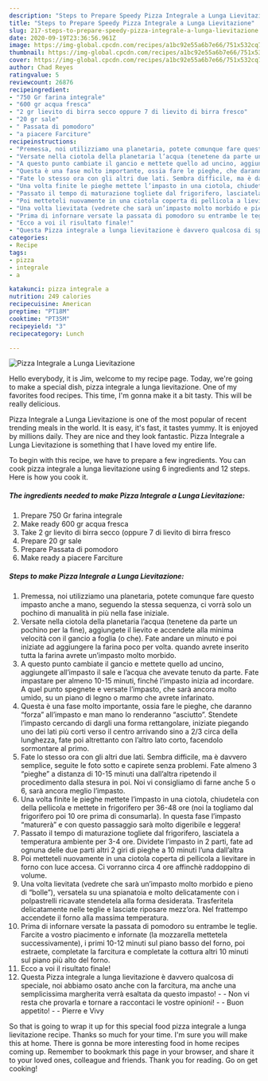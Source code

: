 ```yaml
---
description: "Steps to Prepare Speedy Pizza Integrale a Lunga Lievitazione"
title: "Steps to Prepare Speedy Pizza Integrale a Lunga Lievitazione"
slug: 217-steps-to-prepare-speedy-pizza-integrale-a-lunga-lievitazione
date: 2020-09-19T23:36:56.961Z
image: https://img-global.cpcdn.com/recipes/a1bc92e55a6b7e66/751x532cq70/pizza-integrale-a-lunga-lievitazione-recipe-main-photo.jpg
thumbnail: https://img-global.cpcdn.com/recipes/a1bc92e55a6b7e66/751x532cq70/pizza-integrale-a-lunga-lievitazione-recipe-main-photo.jpg
cover: https://img-global.cpcdn.com/recipes/a1bc92e55a6b7e66/751x532cq70/pizza-integrale-a-lunga-lievitazione-recipe-main-photo.jpg
author: Chad Reyes
ratingvalue: 5
reviewcount: 26876
recipeingredient:
- "750 Gr farina integrale"
- "600 gr acqua fresca"
- "2 gr lievito di birra secco oppure 7 di lievito di birra fresco"
- "20 gr sale"
- " Passata di pomodoro"
- "a piacere Farciture"
recipeinstructions:
- "Premessa, noi utilizziamo una planetaria, potete comunque fare questo impasto anche a mano, seguendo la stessa sequenza, ci vorrà solo un pochino di manualità in più nella fase iniziale."
- "Versate nella ciotola della planetaria l’acqua (tenetene da parte un pochino per la fine), aggiungete il lievito e accendete alla minima velocità con il gancio a foglia (o che). Fate andare un minuto e poi iniziate ad aggiungere la farina poco per volta. quando avrete inserito tutta la farina avrete un’impasto molto morbido."
- "A questo punto cambiate il gancio e mettete quello ad uncino, aggiungete all’impasto il sale e l’acqua che avevate tenuto da parte. Fate impastare per almeno 10-15 minuti, finché l’impasto inizia ad incordare. A quel punto spegnete e versate l’impasto, che sarà ancora molto umido, su un piano di legno o marmo che avrete infarinato."
- "Questa è una fase molto importante, ossia fare le pieghe, che daranno “forza” all’impasto e man mano lo renderanno “asciutto”. Stendete l’impasto cercando di dargli una forma rettangolare, iniziate piegando uno dei lati più corti verso il centro arrivando sino a 2/3 circa della lunghezza, fate poi altrettanto con l’altro lato corto, facendolo sormontare al primo."
- "Fate lo stesso ora con gli altri due lati. Sembra difficile, ma è davvero semplice, seguite le foto sotto e capirete senza problemi. Fate almeno 3 “pieghe” a distanza di 10-15 minuti una dall’altra ripetendo il procedimento dalla stesura in poi. Noi vi consigliamo di farne anche 5 o 6, sarà ancora meglio l’impasto."
- "Una volta finite le pieghe mettete l’impasto in una ciotola, chiudetela con della pellicola e mettete in frigorifero per 36-48 ore (noi la togliamo dal frigorifero poi 10 ore prima di consumarla). In questa fase l’impasto “maturerà” e con questo passaggio sarà molto digeribile e leggera!"
- "Passato il tempo di maturazione togliete dal frigorifero, lasciatela a temperatura ambiente per 3-4 ore. Dividete l’impasto in 2 parti, fate ad ognuna delle due parti altri 2 giri di pieghe a 10 minuti l’una dall’altra"
- "Poi metteteli nuovamente in una ciotola coperta di pellicola a lievitare in forno con luce accesa. Ci vorranno circa 4 ore affinchè raddoppino di volume."
- "Una volta lievitata (vedrete che sarà un’impasto molto morbido e pieno di “bolle”), versatela su una spianatoia e molto delicatamente con i polpastrelli ricavate stendetela alla forma desiderata. Trasferitela delicatamente nelle teglie e lasciate riposare mezz’ora. Nel frattempo accendete il forno alla massima temperatura."
- "Prima di infornare versate la passata di pomodoro su entrambe le teglie. Farcite a vostro piacimento e infornate (la mozzarella mettetela successivamente), i primi 10-12 minuti sul piano basso del forno, poi estraete, completate la farcitura e completate la cottura altri 10 minuti sul piano più alto del forno."
- "Ecco a voi il risultato finale!"
- "Questa Pizza integrale a lunga lievitazione è davvero qualcosa di speciale, noi abbiamo osato anche con la farcitura, ma anche una semplicissima margherita verrà esaltata da questo impasto!  Non vi resta che provarla e tornare a raccontaci le vostre opinioni!  Buon appetito!  Pierre e Vivy"
categories:
- Recipe
tags:
- pizza
- integrale
- a

katakunci: pizza integrale a 
nutrition: 249 calories
recipecuisine: American
preptime: "PT18M"
cooktime: "PT35M"
recipeyield: "3"
recipecategory: Lunch

---
```



![Pizza Integrale a Lunga Lievitazione](https://img-global.cpcdn.com/recipes/a1bc92e55a6b7e66/751x532cq70/pizza-integrale-a-lunga-lievitazione-recipe-main-photo.jpg)

Hello everybody, it is Jim, welcome to my recipe page. Today, we're going to make a special dish, pizza integrale a lunga lievitazione. One of my favorites food recipes. This time, I'm gonna make it a bit tasty. This will be really delicious.

Pizza Integrale a Lunga Lievitazione is one of the most popular of recent trending meals in the world. It is easy, it's fast, it tastes yummy. It is enjoyed by millions daily. They are nice and they look fantastic. Pizza Integrale a Lunga Lievitazione is something that I have loved my entire life.




To begin with this recipe, we have to prepare a few ingredients. You can cook pizza integrale a lunga lievitazione using 6 ingredients and 12 steps. Here is how you cook it.

<!--inarticleads1-->

##### The ingredients needed to make Pizza Integrale a Lunga Lievitazione:

1. Prepare 750 Gr farina integrale
1. Make ready 600 gr acqua fresca
1. Take 2 gr lievito di birra secco (oppure 7 di lievito di birra fresco
1. Prepare 20 gr sale
1. Prepare  Passata di pomodoro
1. Make ready a piacere Farciture




<!--inarticleads2-->

##### Steps to make Pizza Integrale a Lunga Lievitazione:

1. Premessa, noi utilizziamo una planetaria, potete comunque fare questo impasto anche a mano, seguendo la stessa sequenza, ci vorrà solo un pochino di manualità in più nella fase iniziale.
1. Versate nella ciotola della planetaria l’acqua (tenetene da parte un pochino per la fine), aggiungete il lievito e accendete alla minima velocità con il gancio a foglia (o che). Fate andare un minuto e poi iniziate ad aggiungere la farina poco per volta. quando avrete inserito tutta la farina avrete un’impasto molto morbido.
1. A questo punto cambiate il gancio e mettete quello ad uncino, aggiungete all’impasto il sale e l’acqua che avevate tenuto da parte. Fate impastare per almeno 10-15 minuti, finché l’impasto inizia ad incordare. A quel punto spegnete e versate l’impasto, che sarà ancora molto umido, su un piano di legno o marmo che avrete infarinato.
1. Questa è una fase molto importante, ossia fare le pieghe, che daranno “forza” all’impasto e man mano lo renderanno “asciutto”. Stendete l’impasto cercando di dargli una forma rettangolare, iniziate piegando uno dei lati più corti verso il centro arrivando sino a 2/3 circa della lunghezza, fate poi altrettanto con l’altro lato corto, facendolo sormontare al primo.
1. Fate lo stesso ora con gli altri due lati. Sembra difficile, ma è davvero semplice, seguite le foto sotto e capirete senza problemi. Fate almeno 3 “pieghe” a distanza di 10-15 minuti una dall’altra ripetendo il procedimento dalla stesura in poi. Noi vi consigliamo di farne anche 5 o 6, sarà ancora meglio l’impasto.
1. Una volta finite le pieghe mettete l’impasto in una ciotola, chiudetela con della pellicola e mettete in frigorifero per 36-48 ore (noi la togliamo dal frigorifero poi 10 ore prima di consumarla). In questa fase l’impasto “maturerà” e con questo passaggio sarà molto digeribile e leggera!
1. Passato il tempo di maturazione togliete dal frigorifero, lasciatela a temperatura ambiente per 3-4 ore. Dividete l’impasto in 2 parti, fate ad ognuna delle due parti altri 2 giri di pieghe a 10 minuti l’una dall’altra
1. Poi metteteli nuovamente in una ciotola coperta di pellicola a lievitare in forno con luce accesa. Ci vorranno circa 4 ore affinchè raddoppino di volume.
1. Una volta lievitata (vedrete che sarà un’impasto molto morbido e pieno di “bolle”), versatela su una spianatoia e molto delicatamente con i polpastrelli ricavate stendetela alla forma desiderata. Trasferitela delicatamente nelle teglie e lasciate riposare mezz’ora. Nel frattempo accendete il forno alla massima temperatura.
1. Prima di infornare versate la passata di pomodoro su entrambe le teglie. Farcite a vostro piacimento e infornate (la mozzarella mettetela successivamente), i primi 10-12 minuti sul piano basso del forno, poi estraete, completate la farcitura e completate la cottura altri 10 minuti sul piano più alto del forno.
1. Ecco a voi il risultato finale!
1. Questa Pizza integrale a lunga lievitazione è davvero qualcosa di speciale, noi abbiamo osato anche con la farcitura, ma anche una semplicissima margherita verrà esaltata da questo impasto! -  - Non vi resta che provarla e tornare a raccontaci le vostre opinioni! -  - Buon appetito! -  - Pierre e Vivy




So that is going to wrap it up for this special food pizza integrale a lunga lievitazione recipe. Thanks so much for your time. I'm sure you will make this at home. There is gonna be more interesting food in home recipes coming up. Remember to bookmark this page in your browser, and share it to your loved ones, colleague and friends. Thank you for reading. Go on get cooking!
